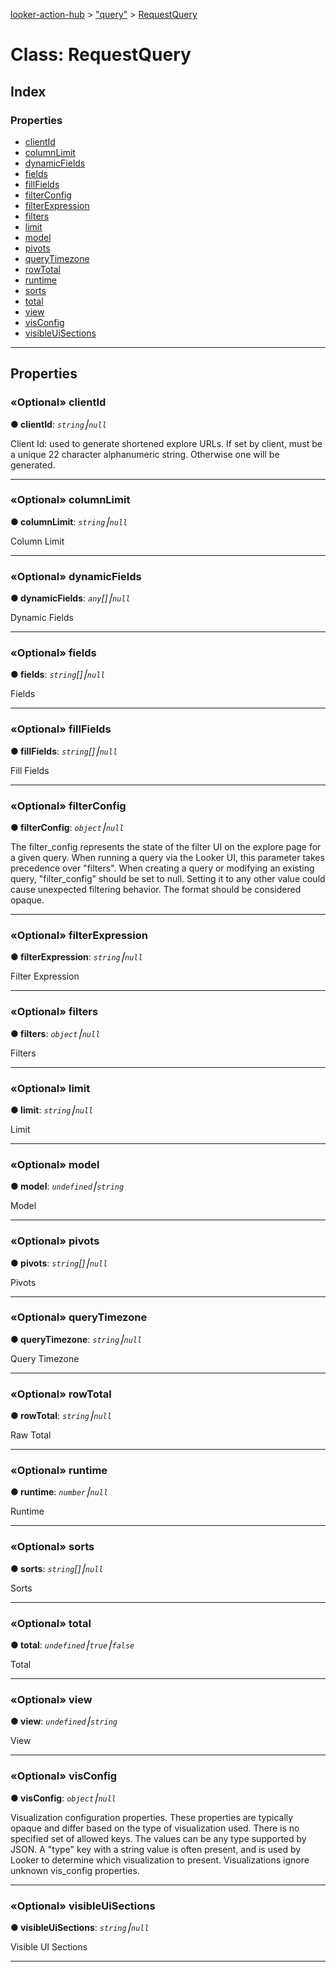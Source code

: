 [looker-action-hub](../README.md) > ["query"](../modules/_query_.md) > [RequestQuery](../classes/_query_.requestquery.md)



# Class: RequestQuery

## Index

### Properties

* [clientId](_query_.requestquery.md#clientid)
* [columnLimit](_query_.requestquery.md#columnlimit)
* [dynamicFields](_query_.requestquery.md#dynamicfields)
* [fields](_query_.requestquery.md#fields)
* [fillFields](_query_.requestquery.md#fillfields)
* [filterConfig](_query_.requestquery.md#filterconfig)
* [filterExpression](_query_.requestquery.md#filterexpression)
* [filters](_query_.requestquery.md#filters)
* [limit](_query_.requestquery.md#limit)
* [model](_query_.requestquery.md#model)
* [pivots](_query_.requestquery.md#pivots)
* [queryTimezone](_query_.requestquery.md#querytimezone)
* [rowTotal](_query_.requestquery.md#rowtotal)
* [runtime](_query_.requestquery.md#runtime)
* [sorts](_query_.requestquery.md#sorts)
* [total](_query_.requestquery.md#total)
* [view](_query_.requestquery.md#view)
* [visConfig](_query_.requestquery.md#visconfig)
* [visibleUiSections](_query_.requestquery.md#visibleuisections)



---
## Properties
<a id="clientid"></a>

### «Optional» clientId

**●  clientId**:  *`string`⎮`null`* 




Client Id: used to generate shortened explore URLs. If set by client, must be a unique 22 character alphanumeric string. Otherwise one will be generated.




___

<a id="columnlimit"></a>

### «Optional» columnLimit

**●  columnLimit**:  *`string`⎮`null`* 




Column Limit




___

<a id="dynamicfields"></a>

### «Optional» dynamicFields

**●  dynamicFields**:  *`any`[]⎮`null`* 




Dynamic Fields




___

<a id="fields"></a>

### «Optional» fields

**●  fields**:  *`string`[]⎮`null`* 




Fields




___

<a id="fillfields"></a>

### «Optional» fillFields

**●  fillFields**:  *`string`[]⎮`null`* 




Fill Fields




___

<a id="filterconfig"></a>

### «Optional» filterConfig

**●  filterConfig**:  *`object`⎮`null`* 




The filter_config represents the state of the filter UI on the explore page for a given query. When running a query via the Looker UI, this parameter takes precedence over "filters". When creating a query or modifying an existing query, "filter_config" should be set to null. Setting it to any other value could cause unexpected filtering behavior. The format should be considered opaque.




___

<a id="filterexpression"></a>

### «Optional» filterExpression

**●  filterExpression**:  *`string`⎮`null`* 




Filter Expression




___

<a id="filters"></a>

### «Optional» filters

**●  filters**:  *`object`⎮`null`* 




Filters




___

<a id="limit"></a>

### «Optional» limit

**●  limit**:  *`string`⎮`null`* 




Limit




___

<a id="model"></a>

### «Optional» model

**●  model**:  *`undefined`⎮`string`* 




Model




___

<a id="pivots"></a>

### «Optional» pivots

**●  pivots**:  *`string`[]⎮`null`* 




Pivots




___

<a id="querytimezone"></a>

### «Optional» queryTimezone

**●  queryTimezone**:  *`string`⎮`null`* 




Query Timezone




___

<a id="rowtotal"></a>

### «Optional» rowTotal

**●  rowTotal**:  *`string`⎮`null`* 




Raw Total




___

<a id="runtime"></a>

### «Optional» runtime

**●  runtime**:  *`number`⎮`null`* 




Runtime




___

<a id="sorts"></a>

### «Optional» sorts

**●  sorts**:  *`string`[]⎮`null`* 




Sorts




___

<a id="total"></a>

### «Optional» total

**●  total**:  *`undefined`⎮`true`⎮`false`* 




Total




___

<a id="view"></a>

### «Optional» view

**●  view**:  *`undefined`⎮`string`* 




View




___

<a id="visconfig"></a>

### «Optional» visConfig

**●  visConfig**:  *`object`⎮`null`* 




Visualization configuration properties. These properties are typically opaque and differ based on the type of visualization used. There is no specified set of allowed keys. The values can be any type supported by JSON. A "type" key with a string value is often present, and is used by Looker to determine which visualization to present. Visualizations ignore unknown vis_config properties.




___

<a id="visibleuisections"></a>

### «Optional» visibleUiSections

**●  visibleUiSections**:  *`string`⎮`null`* 




Visible UI Sections




___


